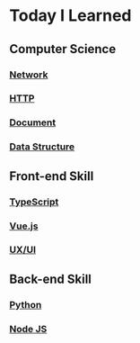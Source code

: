 # Today I Learned

## Computer Science
### [Network](https://github.com/Ubinquitous/TIL/tree/master/CS/Network)

### [HTTP](https://github.com/Ubinquitous/TIL/tree/master/CS/HTTP)

### [Document](https://github.com/Ubinquitous/TIL/tree/master/CS/Document)

### [Data Structure](https://github.com/Ubinquitous/TIL/tree/master/CS/Data%20Structure)

## Front-end Skill
### [TypeScript](https://github.com/Ubinquitous/TIL/tree/master/FrontEnd/TypeScript)

### [Vue.js](https://github.com/Ubinquitous/TIL/tree/master/FrontEnd/Vue)

### [UX/UI](https://github.com/Ubinquitous/TIL/tree/master/FrontEnd/UX%20UI)

## Back-end Skill

### [Python](https://github.com/Ubinquitous/TIL/tree/master/BackEnd/Python)

### [Node JS](https://github.com/Ubinquitous/TIL/tree/master/BackEnd/Node%20JS)